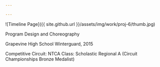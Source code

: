 ```yaml
---

---
```


![Timeline Page]({{ site.github.url }}/assets/img/work/proj-6/thumb.jpg)

Program Design and Choreography

Grapevine High School Winterguard, 2015

Competitive Circuit: NTCA Class: Scholastic Regional A (Circuit Championships Bronze Medalist)
